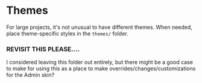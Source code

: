 # Themes

For large projects, it's not unusual to have different themes. When needed, place theme-specific styles in the `themes/` folder.

### REVISIT THIS PLEASE....

I considered leaving this folder out entirely, but there might be a good case to make for using this as a place to make overrides/changes/customizations for the Admin skin?
